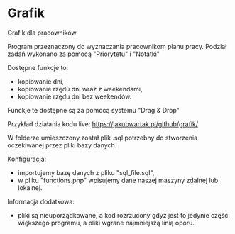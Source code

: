 # Grafik
Grafik dla pracowników

Program przeznaczony do wyznaczania pracownikom planu pracy.
Podział zadań wykonano za pomocą "Priorytetu" i "Notatki"

Dostępne funkcje to:
- kopiowanie dni,
- kopiowanie rzędu dni wraz z weekendami,
- kopiowanie rzędu dni bez weekendów.

Funckje te dostępne są za pomocą systemu "Drag & Drop"

Przykład działania kodu live: https://jakubwartak.pl/github/grafik/

W folderze umieszczony został plik .sql potrzebny do stworzenia oczekiwanej przez pliki bazy danych.

Konfiguracja:
- importujemy bazę danych z pliku "sql_file.sql",
- w pliku "functions.php" wpisujemy dane naszej maszyny zdalnej lub lokalnej.

Informacja dodatkowa:
- pliki są nieuporządkowane, a kod rozrzucony gdyż jest to jedynie część większego programu, a pliki wgrane najmniejszą linią oporu.
